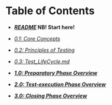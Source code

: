 # Table of Contents

* ***[README](/README.md)* NB! Start here!**
* *[0.1: Core Concepts](/0/1.Core_Concepts.md)*
* *[0.2: Principles of Testing](/0/2.Principles_of_Testing.md)*
* *[0.3: Test_LifeCycle.md](/0/3.Test_LifeCycle.md)*

* ***[1.0: Preparatory Phase Overview](/1/0.Preparatory_Phase_Overview.md)***

* ***[2.0: Test-execution Phase Overview](/2/0.Test-execution_Phase_Overview.md)***

* ***[3.0: Closing Phase Overview](/3/0.Closing_Phase_Overview.md)***